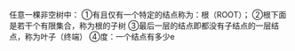 

任意一棵非空树中：
①有且仅有一个特定的结点称为：根（ROOT）；
②根下面是若干个有限集合，称为根的子树
③最后一层的结点即都没有子结点的一层结点，称为叶子（终端）
④度：一个结点有多少e

<!--stackedit_data:
eyJoaXN0b3J5IjpbLTE4OTY1NzIzNDZdfQ==
-->